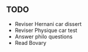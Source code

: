 ## TODO

- Reviser Hernani car dissert
- Reviser Physique car test
- Answer philo questions
- Read Bovary